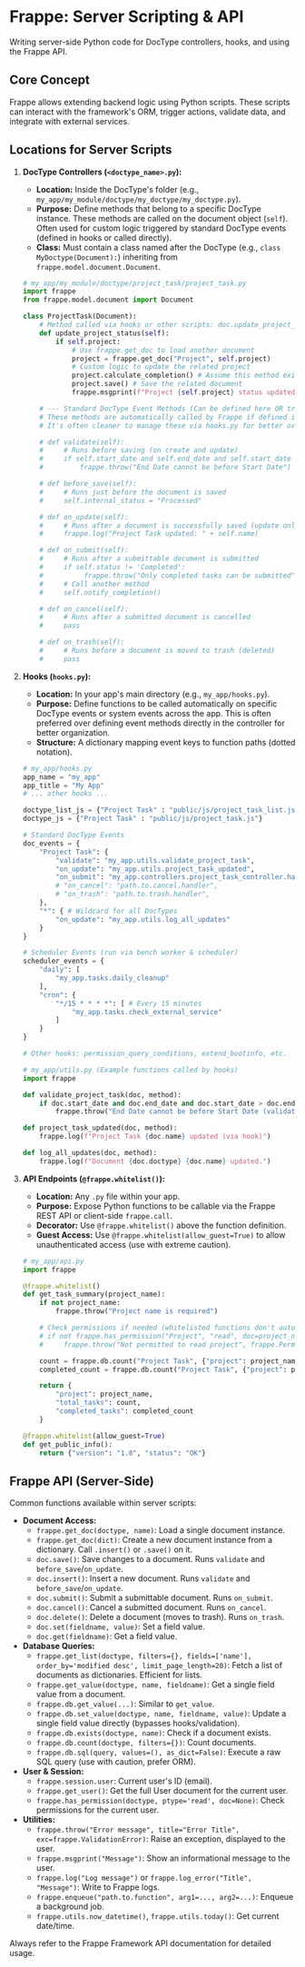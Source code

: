 # Frappe: Server Scripting & API

Writing server-side Python code for DocType controllers, hooks, and using the Frappe API.

## Core Concept

Frappe allows extending backend logic using Python scripts. These scripts can interact with the framework's ORM, trigger actions, validate data, and integrate with external services.

## Locations for Server Scripts

1.  **DocType Controllers (`<doctype_name>.py`):**
    *   **Location:** Inside the DocType's folder (e.g., `my_app/my_module/doctype/my_doctype/my_doctype.py`).
    *   **Purpose:** Define methods that belong to a specific DocType instance. These methods are called on the document object (`self`). Often used for custom logic triggered by standard DocType events (defined in hooks or called directly).
    *   **Class:** Must contain a class named after the DocType (e.g., `class MyDoctype(Document):`) inheriting from `frappe.model.document.Document`.

    ```python
    # my_app/my_module/doctype/project_task/project_task.py
    import frappe
    from frappe.model.document import Document

    class ProjectTask(Document):
        # Method called via hooks or other scripts: doc.update_project_status()
        def update_project_status(self):
            if self.project:
                # Use frappe.get_doc to load another document
                project = frappe.get_doc("Project", self.project)
                # Custom logic to update the related project
                project.calculate_completion() # Assume this method exists on Project DocType
                project.save() # Save the related document
                frappe.msgprint(f"Project {self.project} status updated.")

        # --- Standard DocType Event Methods (Can be defined here OR triggered via hooks.py) ---
        # These methods are automatically called by Frappe if defined in the controller.
        # It's often cleaner to manage these via hooks.py for better overview.

        # def validate(self):
        #     # Runs before saving (on create and update)
        #     if self.start_date and self.end_date and self.start_date > self.end_date:
        #         frappe.throw("End Date cannot be before Start Date")

        # def before_save(self):
        #     # Runs just before the document is saved
        #     self.internal_status = "Processed"

        # def on_update(self):
        #     # Runs after a document is successfully saved (update only)
        #     frappe.log("Project Task updated: " + self.name)

        # def on_submit(self):
        #     # Runs after a submittable document is submitted
        #     if self.status != 'Completed':
        #          frappe.throw("Only completed tasks can be submitted")
        #     # Call another method
        #     self.notify_completion()

        # def on_cancel(self):
        #     # Runs after a submitted document is cancelled
        #     pass

        # def on_trash(self):
        #     # Runs before a document is moved to trash (deleted)
        #     pass
    ```

2.  **Hooks (`hooks.py`):**
    *   **Location:** In your app's main directory (e.g., `my_app/hooks.py`).
    *   **Purpose:** Define functions to be called automatically on specific DocType events or system events across the app. This is often preferred over defining event methods directly in the controller for better organization.
    *   **Structure:** A dictionary mapping event keys to function paths (dotted notation).

    ```python
    # my_app/hooks.py
    app_name = "my_app"
    app_title = "My App"
    # ... other hooks ...

    doctype_list_js = {"Project Task" : "public/js/project_task_list.js"}
    doctype_js = {"Project Task" : "public/js/project_task.js"}

    # Standard DocType Events
    doc_events = {
        "Project Task": {
            "validate": "my_app.utils.validate_project_task",
            "on_update": "my_app.utils.project_task_updated",
            "on_submit": "my_app.controllers.project_task_controller.handle_submission",
            # "on_cancel": "path.to.cancel.handler",
            # "on_trash": "path.to.trash.handler",
        },
        "*": { # Wildcard for all DocTypes
            "on_update": "my_app.utils.log_all_updates"
        }
    }

    # Scheduler Events (run via bench worker & scheduler)
    scheduler_events = {
        "daily": [
            "my_app.tasks.daily_cleanup"
        ],
        "cron": {
            "*/15 * * * *": [ # Every 15 minutes
                "my_app.tasks.check_external_service"
            ]
        }
    }

    # Other hooks: permission_query_conditions, extend_bootinfo, etc.
    ```
    ```python
    # my_app/utils.py (Example functions called by hooks)
    import frappe

    def validate_project_task(doc, method):
        if doc.start_date and doc.end_date and doc.start_date > doc.end_date:
            frappe.throw("End Date cannot be before Start Date (validated via hook)")

    def project_task_updated(doc, method):
        frappe.log(f"Project Task {doc.name} updated (via hook)")

    def log_all_updates(doc, method):
        frappe.log(f"Document {doc.doctype} {doc.name} updated.")
    ```

3.  **API Endpoints (`@frappe.whitelist()`):**
    *   **Location:** Any `.py` file within your app.
    *   **Purpose:** Expose Python functions to be callable via the Frappe REST API or client-side `frappe.call`.
    *   **Decorator:** Use `@frappe.whitelist()` above the function definition.
    *   **Guest Access:** Use `@frappe.whitelist(allow_guest=True)` to allow unauthenticated access (use with extreme caution).

    ```python
    # my_app/api.py
    import frappe

    @frappe.whitelist()
    def get_task_summary(project_name):
        if not project_name:
            frappe.throw("Project name is required")

        # Check permissions if needed (whitelisted functions don't automatically check DocType perms)
        # if not frappe.has_permission("Project", "read", doc=project_name):
        #     frappe.throw("Not permitted to read project", frappe.PermissionError)

        count = frappe.db.count("Project Task", {"project": project_name})
        completed_count = frappe.db.count("Project Task", {"project": project_name, "status": "Completed"})

        return {
            "project": project_name,
            "total_tasks": count,
            "completed_tasks": completed_count
        }

    @frappe.whitelist(allow_guest=True)
    def get_public_info():
        return {"version": "1.0", "status": "OK"}
    ```

## Frappe API (Server-Side)

Common functions available within server scripts:

*   **Document Access:**
    *   `frappe.get_doc(doctype, name)`: Load a single document instance.
    *   `frappe.get_doc(dict)`: Create a new document instance from a dictionary. Call `.insert()` or `.save()` on it.
    *   `doc.save()`: Save changes to a document. Runs `validate` and `before_save`/`on_update`.
    *   `doc.insert()`: Insert a new document. Runs `validate` and `before_save`/`on_update`.
    *   `doc.submit()`: Submit a submittable document. Runs `on_submit`.
    *   `doc.cancel()`: Cancel a submitted document. Runs `on_cancel`.
    *   `doc.delete()`: Delete a document (moves to trash). Runs `on_trash`.
    *   `doc.set(fieldname, value)`: Set a field value.
    *   `doc.get(fieldname)`: Get a field value.
*   **Database Queries:**
    *   `frappe.get_list(doctype, filters={}, fields=['name'], order_by='modified desc', limit_page_length=20)`: Fetch a list of documents as dictionaries. Efficient for lists.
    *   `frappe.get_value(doctype, name, fieldname)`: Get a single field value from a document.
    *   `frappe.db.get_value(...)`: Similar to `get_value`.
    *   `frappe.db.set_value(doctype, name, fieldname, value)`: Update a single field value directly (bypasses hooks/validation).
    *   `frappe.db.exists(doctype, name)`: Check if a document exists.
    *   `frappe.db.count(doctype, filters={})`: Count documents.
    *   `frappe.db.sql(query, values=(), as_dict=False)`: Execute a raw SQL query (use with caution, prefer ORM).
*   **User & Session:**
    *   `frappe.session.user`: Current user's ID (email).
    *   `frappe.get_user()`: Get the full User document for the current user.
    *   `frappe.has_permission(doctype, ptype='read', doc=None)`: Check permissions for the current user.
*   **Utilities:**
    *   `frappe.throw("Error message", title="Error Title", exc=frappe.ValidationError)`: Raise an exception, displayed to the user.
    *   `frappe.msgprint("Message")`: Show an informational message to the user.
    *   `frappe.log("Log message")` or `frappe.log_error("Title", "Message")`: Write to Frappe logs.
    *   `frappe.enqueue("path.to.function", arg1=..., arg2=...)`: Enqueue a background job.
    *   `frappe.utils.now_datetime()`, `frappe.utils.today()`: Get current date/time.

Always refer to the Frappe Framework API documentation for detailed usage.